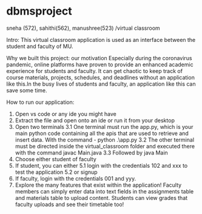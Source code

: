 # dbmsproject
sneha (572), sahithi(562), manushree(523) /virtual classroom

Intro: This virtual classroom application is used as an interface between the student and faculty of MU. 

Why we built this project: our motivation
Especially during the coronavirus pandemic, online platforms have proven to provide an enhanced academic experience for students and faculty. 
It  can get chaotic to keep track of course materials, projects, schedules, and deadlines without an application like this.In the busy lives of students and faculty, an application like this can save some time. 

How to run our application:
1. Open vs code  or any ide you might have
2. Extract the file and open onto an ide or run it from your desktop 
3. Open two terminals 
     3.1 One terminal must run the app.py, which is your main python code containing all the apis that are used to retrieve and insert data. With the command - python .\app.py
     3.2 The other terminal must be directed inside the virtual_classroom folder and executed there with the command javac Main.java 
     3.3 Followed by java Main
4. Choose either student of faculty
5. If student, you can either
      5.1 login with the credentials 102 and xxx to test the application 
      5.2 or signup
6. If faculty, login with the credentials 001 and yyy. 
7. Explore the many features that exist within the application! Faculty members can simply enter data into text fields in the assignments table and materials table to upload  content. Students can view grades that faculty uploads and see their timetable too!
